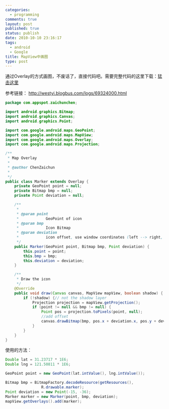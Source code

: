 ```yaml
--- 
categories: 
  - programming
comments: true
layout: post
published: true
status: publish
date: 2010-10-10 23:16:17
tags: 
  - android
  - Google
title: MapView中画图
type: post
---
```


通过Overlay的方式画图，不废话了，直接代码吧。需要完整代码的这里下载：<a href="http://commondatastorage.googleapis.com/czc_public/code/android/maptest2.tar.gz" target="_blank">猛击这里</a>

参考链接： <a href="http://westyi.blogbus.com/logs/69324000.html">http://westyi.blogbus.com/logs/69324000.html</a>

```java
package com.appspot.zaichunchen;

import android.graphics.Bitmap;
import android.graphics.Canvas;
import android.graphics.Point;

import com.google.android.maps.GeoPoint;
import com.google.android.maps.MapView;
import com.google.android.maps.Overlay;
import com.google.android.maps.Projection;

/**
 * Map Overlay
 * 
 * @author ChenZaichun
 * 
 */
public class Marker extends Overlay {
	private GeoPoint point = null;
	private Bitmap bmp = null; 
	private Point deviation = null; 

	/**
	 * 
	 * @param point
	 *            GeoPoint of icon
	 * @param bmp
	 *            Icon Bitmap
	 * @param deviation
	 *            icon offset, use window coordinates (left --> right, up --> down)
	 */
	public Marker(GeoPoint point, Bitmap bmp, Point deviation) {
		this.point = point;
		this.bmp = bmp;
		this.deviation = deviation;
	}

	/**
	 * Draw the icon
	 */
	@Override
	public void draw(Canvas canvas, MapView mapView, boolean shadow) {
		if (!shadow) {// not the shadow layer
			Projection projection = mapView.getProjection();
			if (point != null && bmp != null) {
				Point pos = projection.toPixels(point, null);
				//add offset
				canvas.drawBitmap(bmp, pos.x + deviation.x, pos.y + deviation.y, null);
			}	
		}
	}
}

```

使用的方法：
<!--more-->

```java
Double lat = 31.23717 * 1E6;
Double lng = 121.50811 * 1E6;

GeoPoint point = new GeoPoint(lat.intValue(), lng.intValue());

Bitmap bmp = BitmapFactory.decodeResource(getResources(),
				R.drawable.marker);
Point deviation = new Point(-15, -36);
Marker marker = new Marker(point, bmp, deviation);
mapView.getOverlays().add(marker);
```
